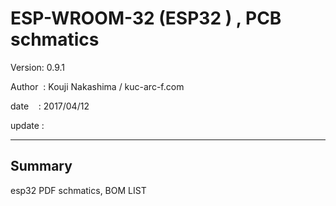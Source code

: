 ﻿# ESP-WROOM-32 (ESP32 ) , PCB schmatics

 Version: 0.9.1

 Author  : Kouji Nakashima / kuc-arc-f.com

 date    : 2017/04/12

 update : 
***

## Summary
 esp32 PDF schmatics, BOM LIST



